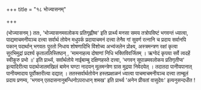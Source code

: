 +++
title = "१८ भोज्यासनम्"

+++

(भोज्यासनम् ) ततः, 'भोज्यासनमवलोकय प्रतिगृह्णीष्व' इति प्रार्थ्य मनसा समय तत्रोपविष्टं भगवन्तं ध्यात्वा, पाद्यमाचमनीयञ्च दत्त्वा सर्वार्थ तोयेन मधुपर्क प्रदायाचमनं दत्त्वा तेनैव गां सुवर्ण रत्नानि च प्रदाय सर्वानपि पकान् पदार्थान् भगवतः पुरतो निधाय शोषणादिभि विंशोच्य अभ्य॑जलेन प्रोक्ष्य, अस्त्रमन्त्रण रक्षां कृत्वा सुरभिमुद्रां प्रदर्श्य कृताललिस्तिष्ठन् , 'मामनाहत्य दोषाणां निधि भक्तिविवर्जितम् । ऋग्वेदं कृपया सर्वे त्वदहें स्वीकुरु प्रभो ॥' इति प्रार्थ्य, सर्वार्थतोये नाईबाम्बु दक्षिणहस्ते दत्त्वा, 'भगवन् सूपान्नमवलोकय प्रतिगृतीप्व' इत्यादिरीत्या पदार्थजातमखिलं बामेन घण्टा नादयन् मूलमन्त्रेण ग्रास मुद्रया निवेदयेत् । तदातदा पानीयपानात् पानीयमादाय पूर्वोक्तरीत्या दद्यात् । ततस्सर्वार्थतोयेन हस्तप्रक्षाळनं ध्यात्वा पाचमाचमनीयञ्च दत्त्वा ताम्बूलं प्रदाय प्रणम्य, 'भगवन् एतदासनानुबन्धिनोऽपराधान् शमख' इति प्रार्थ्य 'अनेन प्रीयतां वासुदेवः' इत्यनुसन्दधीत ! 
